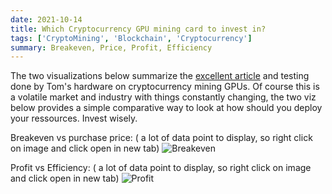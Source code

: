 ```yaml
---
date: 2021-10-14
title: Which Cryptocurrency GPU mining card to invest in?
tags: ['CryptoMining', 'Blockchain', 'Cryptocurrency']
summary: Breakeven, Price, Profit, Efficiency
---
```


The two visualizations below summarize the [excellent article](https://www.tomshardware.com/best-picks/best-mining-gpus-benchmarked-and-ranked) and testing done by Tom's hardware on cryptocurrency mining GPUs. Of course this is a volatile market and industry with things constantly changing, the two viz below provides a simple comparative way to look at how should you deploy your ressources. Invest wisely.

Breakeven vs purchase price: ( a lot of data point to display, so right click on image and click open in new tab)
![Breakeven](/static/images/Breakeven-Price.png)

Profit vs Efficiency: ( a lot of data point to display, so right click on image and click open in new tab)
![Profit](/static/images/Profit-Efficiency.png)
